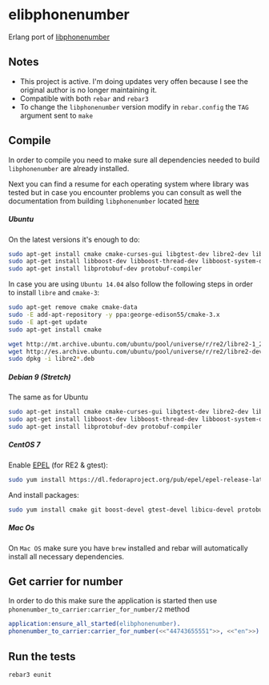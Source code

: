 elibphonenumber
===============

Erlang port of [libphonenumber][1]

## Notes

- This project is active. I'm doing updates very offen because I see the original author is no longer maintaining it.
- Compatible with both `rebar` and `rebar3`
- To change the `libphonenumber` version modify in `rebar.config` the `TAG` argument sent to `make`

## Compile

In order to compile you need to make sure all dependencies needed to build `libphonenumber` are already installed.

Next you can find a resume for each operating system where library was tested but in case you encounter problems you can 
consult as well the documentation from building `libphonenumber` located [here][2]

##### Ubuntu

On the latest versions it's enough to do:

```bash
sudo apt-get install cmake cmake-curses-gui libgtest-dev libre2-dev libicu-dev 
sudo apt-get install libboost-dev libboost-thread-dev libboost-system-dev
sudo apt-get install libprotobuf-dev protobuf-compiler
```

In case you are using `Ubuntu 14.04` also follow the following steps in order to install `libre` and `cmake-3`:

```bash
sudo apt-get remove cmake cmake-data
sudo -E add-apt-repository -y ppa:george-edison55/cmake-3.x
sudo -E apt-get update
sudo apt-get install cmake

wget http://mt.archive.ubuntu.com/ubuntu/pool/universe/r/re2/libre2-1_20140304+dfsg-2_amd64.deb -O libre2-1.deb
wget http://es.archive.ubuntu.com/ubuntu/pool/universe/r/re2/libre2-dev_20140304+dfsg-2_amd64.deb -O libre2-dev.deb
sudo dpkg -i libre2*.deb
```

##### Debian 9 (Stretch)

The same as for Ubuntu

```bash
sudo apt-get install cmake cmake-curses-gui libgtest-dev libre2-dev libicu-dev 
sudo apt-get install libboost-dev libboost-thread-dev libboost-system-dev
sudo apt-get install libprotobuf-dev protobuf-compiler
```

##### CentOS 7

Enable [EPEL][3] (for RE2 & gtest):
```bash
sudo yum install https://dl.fedoraproject.org/pub/epel/epel-release-latest-7.noarch.rpm
```

And install packages:
```bash
sudo yum install cmake git boost-devel gtest-devel libicu-devel protobuf-devel protobuf-compiler re2-devel
```

##### Mac Os

On `Mac OS` make sure you have `brew` installed and rebar will automatically install all necessary dependencies.
 
## Get carrier for number
    
In order to do this make sure the application is started then use `phonenumber_to_carrier:carrier_for_number/2` method    
    
```erlang 
application:ensure_all_started(elibphonenumber).
phonenumber_to_carrier:carrier_for_number(<<"44743655551">>, <<"en">>).
```    

## Run the tests

```bash
rebar3 eunit
```

[1]: https://github.com/googlei18n/libphonenumber
[2]: https://github.com/googlei18n/libphonenumber/blob/master/cpp/README
[3]: https://fedoraproject.org/wiki/EPEL#Quickstart